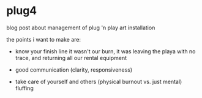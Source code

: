 # plug4
blog post about management of plug 'n play art installation

the points i want to make are:
- know your finish line
it wasn't our burn, it was leaving the playa with no trace, and returning all our rental equipment


- good communication (clarity, responsiveness)

- take care of yourself and others (physical burnout vs. just mental) fluffing


